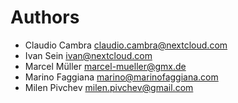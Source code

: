 <!--
  - SPDX-FileCopyrightText: 2022 Nextcloud GmbH and Nextcloud contributors
  - SPDX-License-Identifier: GPL-3.0-or-later
-->
# Authors

- Claudio Cambra <claudio.cambra@nextcloud.com>
- Ivan Sein <ivan@nextcloud.com>
- Marcel Müller <marcel-mueller@gmx.de>
- Marino Faggiana <marino@marinofaggiana.com>
- Milen Pivchev <milen.pivchev@gmail.com>
